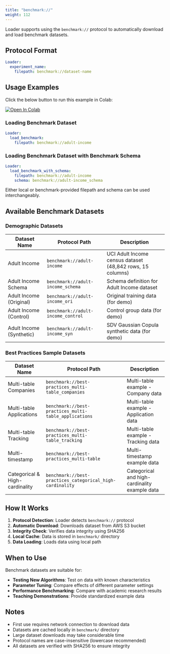 ```yaml
---
title: "benchmark://"
weight: 112
---
```


Loader supports using the `benchmark://` protocol to automatically download and load benchmark datasets.

## Protocol Format

```yaml
Loader:
  experiment_name:
    filepath: benchmark://dataset-name
```

## Usage Examples

Click the below button to run this example in Colab:

[![Open In Colab](https://colab.research.google.com/assets/colab-badge.svg)](https://colab.research.google.com/github/nics-tw/petsard/blob/main/demo/petsard-yaml/loader-yaml/benchmark-protocol.ipynb)

### Loading Benchmark Dataset

```yaml
Loader:
  load_benchmark:
    filepath: benchmark://adult-income
```

### Loading Benchmark Dataset with Benchmark Schema

```yaml
Loader:
  load_benchmark_with_schema:
    filepath: benchmark://adult-income
    schema: benchmark://adult-income_schema
```

Either local or benchmark-provided filepath and schema can be used interchangeably.

## Available Benchmark Datasets

### Demographic Datasets

| Dataset Name | Protocol Path | Description |
|-------------|---------------|-------------|
| Adult Income | `benchmark://adult-income` | UCI Adult Income census dataset (48,842 rows, 15 columns) |
| Adult Income Schema | `benchmark://adult-income_schema` | Schema definition for Adult Income dataset |
| Adult Income (Original) | `benchmark://adult-income_ori` | Original training data (for demo) |
| Adult Income (Control) | `benchmark://adult-income_control` | Control group data (for demo) |
| Adult Income (Synthetic) | `benchmark://adult-income_syn` | SDV Gaussian Copula synthetic data (for demo) |

### Best Practices Sample Datasets

| Dataset Name | Protocol Path | Description |
|-------------|---------------|-------------|
| Multi-table Companies | `benchmark://best-practices_multi-table_companies` | Multi-table example - Company data |
| Multi-table Applications | `benchmark://best-practices_multi-table_applications` | Multi-table example - Application data |
| Multi-table Tracking | `benchmark://best-practices_multi-table_tracking` | Multi-table example - Tracking data |
| Multi-timestamp | `benchmark://best-practices_multi-table` | Multi-timestamp example data |
| Categorical & High-cardinality | `benchmark://best-practices_categorical_high-cardinality` | Categorical and high-cardinality example data |

## How It Works

1. **Protocol Detection**: Loader detects `benchmark://` protocol
2. **Automatic Download**: Downloads dataset from AWS S3 bucket
3. **Integrity Check**: Verifies data integrity using SHA256
4. **Local Cache**: Data is stored in `benchmark/` directory
5. **Data Loading**: Loads data using local path

## When to Use

Benchmark datasets are suitable for:

- **Testing New Algorithms**: Test on data with known characteristics
- **Parameter Tuning**: Compare effects of different parameter settings
- **Performance Benchmarking**: Compare with academic research results
- **Teaching Demonstrations**: Provide standardized example data

## Notes

- First use requires network connection to download data
- Datasets are cached locally in `benchmark/` directory
- Large dataset downloads may take considerable time
- Protocol names are case-insensitive (lowercase recommended)
- All datasets are verified with SHA256 to ensure integrity